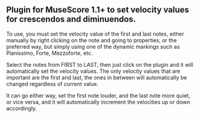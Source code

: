 Plugin for MuseScore 1.1+ to set velocity values for crescendos and diminuendos.
-----

To use, you must set the velocity value of the first and last notes,
either manually by right clicking on the note and going to properties,
or the preferred way, but simply using one of the dynamic markings
such as Pianissimo, Forte, Mezzoforte, etc.

Select the notes from FIRST to LAST, then just click on the plugin and
it will automatically set the velocity values. The only velocity values
that are important are the first and last, the ones in between will
automatically be changed regardless of current value.

It can go either way, set the first note louder, and the last note more quiet,
or vice versa, and it will automatically increment the velocities up or down
accordingly.
